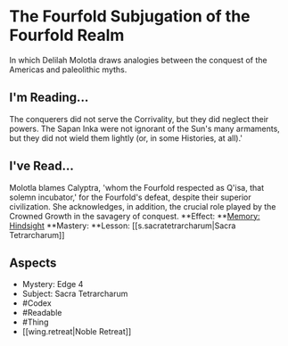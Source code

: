 # The Fourfold Subjugation of the Fourfold Realm
In which Delilah Molotla draws analogies between the conquest of the Americas and paleolithic myths.
## I'm Reading...
The conquerers did not serve the Corrivality, but they did neglect their powers. The Sapan Inka were not ignorant of the Sun's many armaments, but they did not wield them lightly (or, in some Histories, at all).'
## I've Read...
Molotla blames Calyptra, 'whom the Fourfold respected as Q'isa, that solemn incubator,' for the Fourfold's defeat, despite their superior civilization. She acknowledges, in addition, the crucial role played by the Crowned Growth in the savagery of conquest.
**Effect: **[Memory: Hindsight](https://uadaf.theevilroot.xyz/rowenarium/element/mem.hindsight)
**Mastery: **Lesson: [[s.sacratetrarcharum|Sacra Tetrarcharum]]
## Aspects
- Mystery: Edge 4
- Subject: Sacra Tetrarcharum
- #Codex
- #Readable
- #Thing
- [[wing.retreat|Noble Retreat]]